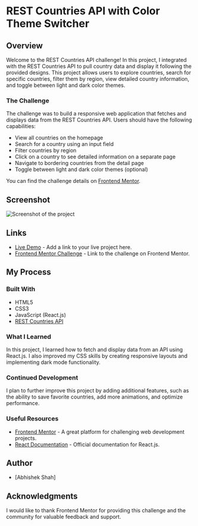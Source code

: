 # REST Countries API with Color Theme Switcher

## Overview

Welcome to the REST Countries API challenge! In this project, I integrated with the REST Countries API to pull country data and display it following the provided designs. This project allows users to explore countries, search for specific countries, filter them by region, view detailed country information, and toggle between light and dark color themes.

### The Challenge

The challenge was to build a responsive web application that fetches and displays data from the REST Countries API. Users should have the following capabilities:
- View all countries on the homepage
- Search for a country using an input field
- Filter countries by region
- Click on a country to see detailed information on a separate page
- Navigate to bordering countries from the detail page
- Toggle between light and dark color themes (optional)

You can find the challenge details on [Frontend Mentor](https://www.frontendmentor.io).

## Screenshot

![Screenshot of the project](./screenshot.png)

## Links

- [Live Demo](#) - Add a link to your live project here.
- [Frontend Mentor Challenge](#) - Link to the challenge on Frontend Mentor.

## My Process

### Built With

- HTML5
- CSS3
- JavaScript (React.js)
- [REST Countries API](https://restcountries.com)

### What I Learned

In this project, I learned how to fetch and display data from an API using React.js. I also improved my CSS skills by creating responsive layouts and implementing dark mode functionality.

### Continued Development

I plan to further improve this project by adding additional features, such as the ability to save favorite countries, add more animations, and optimize performance.

### Useful Resources

- [Frontend Mentor](https://www.frontendmentor.io) - A great platform for challenging web development projects.
- [React Documentation](https://reactjs.org/docs/getting-started.html) - Official documentation for React.js.

## Author

- [Abhishek Shah]

## Acknowledgments

I would like to thank Frontend Mentor for providing this challenge and the community for valuable feedback and support.